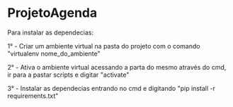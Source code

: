 # ProjetoAgenda

Para instalar as dependecias:

1° - Criar um ambiente virtual na pasta do projeto com o comando "virtualenv nome_do_ambiente"

2° - Ativa o ambiente virtual acessando a parta do mesmo através do cmd, ir para a pastar scripts e digitar "activate"

3° - Instalar as dependecias entrando no cmd e digitando "pip install -r requirements.txt"
